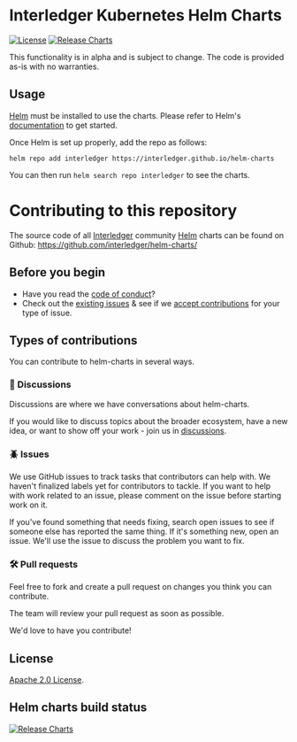 # Interledger Kubernetes Helm Charts

[![License](https://img.shields.io/badge/License-Apache%202.0-blue.svg)](https://opensource.org/licenses/Apache-2.0) [![Release Charts](https://github.com/interledger/helm-charts/actions/workflows/release.yaml/badge.svg?branch=main)](https://github.com/interledger/helm-charts/actions/workflows/release.yaml)

This functionality is in alpha and is subject to change. The code is provided as-is with no warranties.

## Usage

[Helm](https://helm.sh) must be installed to use the charts.
Please refer to Helm's [documentation](https://helm.sh/docs/) to get started.

Once Helm is set up properly, add the repo as follows:

```console
helm repo add interledger https://interledger.github.io/helm-charts
```

You can then run `helm search repo interledger` to see the charts.

# Contributing to this repository

The source code of all [Interledger](https://interledger.org) community [Helm](https://helm.sh) charts can be found on Github: <https://github.com/interledger/helm-charts/>

## Before you begin

- Have you read the [code of conduct](code_of_conduct.md)?
- Check out the [existing issues](https://github.com/interledger/helm-charts/issues) & see if we [accept contributions](#types-of-contributions) for your type of issue.

## Types of contributions

You can contribute to helm-charts in several ways.

### :mega: Discussions

Discussions are where we have conversations about helm-charts.

If you would like to discuss topics about the broader ecosystem, have a new idea, or want to show off your work - join us in [discussions](https://github.com/interledger/helm-charts/discussions).

### :beetle: Issues

We use GitHub issues to track tasks that contributors can help with. We haven't finalized labels yet for contributors to tackle. If you want to help with work related to an issue, please comment on the issue before starting work on it.

If you've found something that needs fixing, search open issues to see if someone else has reported the same thing. If it's something new, open an issue. We'll use the issue to discuss the problem you want to fix.

### :hammer_and_wrench: Pull requests

Feel free to fork and create a pull request on changes you think you can contribute.

The team will review your pull request as soon as possible.

<!-- Keep full URL links to repo files because this README syncs from main to gh-pages.  -->

We'd love to have you contribute!

<!-- Please refer to our [contribution guidelines](https://github.com/interledger/helm-charts/blob/main/CONTRIBUTING.md) for details. -->

## License

<!-- Keep full URL links to repo files because this README syncs from main to gh-pages.  -->

[Apache 2.0 License](https://github.com/interledger/helm-charts/blob/main/LICENSE).

## Helm charts build status

[![Release Charts](https://github.com/interledger/helm-charts/actions/workflows/release.yaml/badge.svg?branch=main)](https://github.com/interledger/helm-charts/actions/workflows/release.yaml)
